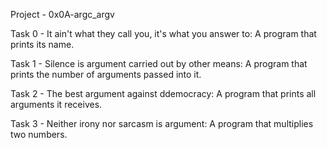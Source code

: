Project - 0x0A-argc_argv

Task 0 - It ain't what they call you, it's what you answer to: A program that prints its name.

Task 1 - Silence is argument carried out by other means: A program that prints the number of arguments passed into it.

Task 2 - The best argument against ddemocracy: A program that prints all arguments it receives.

Task 3 - Neither irony nor sarcasm is argument: A program that multiplies two numbers.
